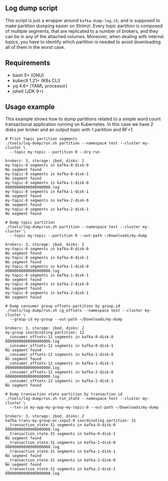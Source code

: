 ## Log dump script

This script is just a wrapper around `kafka-dump-log.sh`, and is supposed to make partition dumping easier on Strimzi.
Every topic partition is composed of multiple segments, that are replicated to a number of brokers, and they can be in any of the attached volumes.
Moreover, when dealing with internal topics, you have to identify which partition is needed to avoid downloading all of them in the worst case.

## Requirements

- bash 5+ (GNU)
- kubectl 1.21+ (K8s CLI)
- yq 4.6+ (YAML processor)
- jshell (JDK 9+)

## Usage example

This example shows how to dump partitions related to a simple word count transactional application running on Kubernetes. 
In this case we have 2 disks per broker and an output topic with 1 partition and RF=1.

```shell
# Print topic partition segments
./tools/log-dump/run.sh partition --namespace test --cluster my-cluster \
  --topic my-topic --partition 0 --dry-run
    
brokers: 3, storage: jbod, disks: 2
my-topic-0 segments in kafka-0-disk-0
No segment found
my-topic-0 segments in kafka-0-disk-1
No segment found
my-topic-0 segments in kafka-1-disk-0
00000000000000000000.log
my-topic-0 segments in kafka-1-disk-1
No segment found
my-topic-0 segments in kafka-2-disk-0
No segment found
my-topic-0 segments in kafka-2-disk-1
No segment found

# Dump topic partition
./tools/log-dump/run.sh partition --namespace test --cluster my-cluster \
  --topic my-topic --partition 0 --out-path ~/Downloads/my-dump

brokers: 3, storage: jbod, disks: 2
my-topic-0 segments in kafka-0-disk-0
No segment found
my-topic-0 segments in kafka-0-disk-1
No segment found
my-topic-0 segments in kafka-1-disk-0
00000000000000000000.log
my-topic-0 segments in kafka-1-disk-1
No segment found
my-topic-0 segments in kafka-2-disk-0
No segment found
my-topic-0 segments in kafka-2-disk-1
No segment found

# Dump consumer group offsets partition by group.id
./tools/log-dump/run.sh cg_offsets --namespace test --cluster my-cluster \
  --group-id my-group --out-path ~/Downloads/my-dump
  
brokers: 3, storage: jbod, disks: 2
my-group coordinating partition: 12
__consumer_offsets-12 segments in kafka-0-disk-0
00000000000000000000.log
__consumer_offsets-12 segments in kafka-0-disk-1
No segment found
__consumer_offsets-12 segments in kafka-1-disk-0
No segment found
__consumer_offsets-12 segments in kafka-1-disk-1
00000000000000000000.log
__consumer_offsets-12 segments in kafka-2-disk-0
00000000000000000000.log
__consumer_offsets-12 segments in kafka-2-disk-1
No segment found

# Dump transaction state partition by transaction.id
./tools/log-dump/run.sh txn_state --namespace test --cluster my-cluster \
  --txn-id my-app-my-group-my-topic-0 --out-path ~/Downloads/my-dump
  
brokers: 3, storage: jbod, disks: 2
kafka-trans-my-group-wc-input-0 coordinating partition: 31
__transaction_state-31 segments in kafka-0-disk-0
00000000000000000000.log
__transaction_state-31 segments in kafka-0-disk-1
No segment found
__transaction_state-31 segments in kafka-1-disk-0
00000000000000000000.log
__transaction_state-31 segments in kafka-1-disk-1
No segment found
__transaction_state-31 segments in kafka-2-disk-0
No segment found
__transaction_state-31 segments in kafka-2-disk-1
00000000000000000000.log
```
